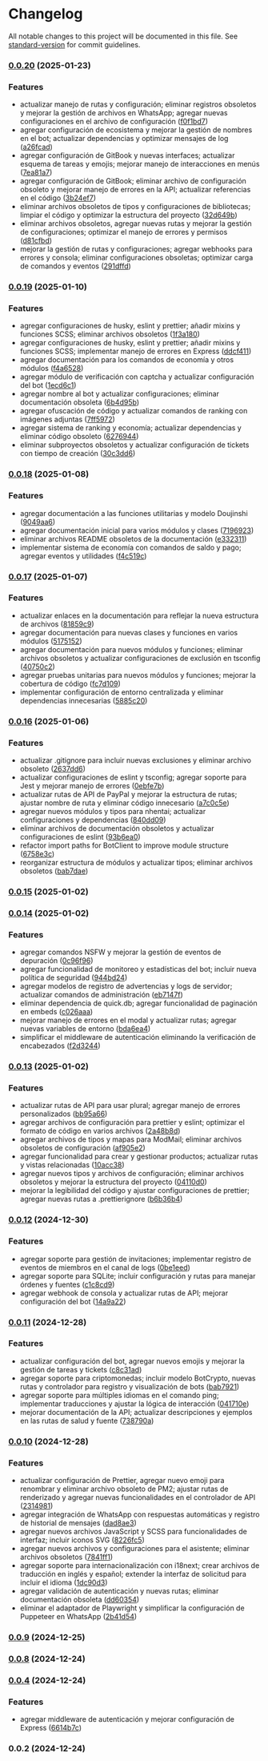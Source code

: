 # Changelog

All notable changes to this project will be documented in this file. See [standard-version](https://github.com/conventional-changelog/standard-version) for commit guidelines.

### [0.0.20](https://github.com/MikaboshiDev/Sofia-Devs/compare/v0.0.19...v0.0.20) (2025-01-23)


### Features

* actualizar manejo de rutas y configuración; eliminar registros obsoletos y mejorar la gestión de archivos en WhatsApp; agregar nuevas configuraciones en el archivo de configuración ([f0f1bd7](https://github.com/MikaboshiDev/Sofia-Devs/commit/f0f1bd753e224521f1583a5a798dca294e0bff5f))
* agregar configuración de ecosistema y mejorar la gestión de nombres en el bot; actualizar dependencias y optimizar mensajes de log ([a26fcad](https://github.com/MikaboshiDev/Sofia-Devs/commit/a26fcad04a4eec15c3e13ce1089a3bb2b0f19564))
* agregar configuración de GitBook y nuevas interfaces; actualizar esquema de tareas y emojis; mejorar manejo de interacciones en menús ([7ea81a7](https://github.com/MikaboshiDev/Sofia-Devs/commit/7ea81a757322712e465dd59f0f3027703da3a683))
* agregar configuración de GitBook; eliminar archivo de configuración obsoleto y mejorar manejo de errores en la API; actualizar referencias en el código ([3b24ef7](https://github.com/MikaboshiDev/Sofia-Devs/commit/3b24ef7e03879f08ed664939685058220793c24e))
* eliminar archivos obsoletos de tipos y configuraciones de bibliotecas; limpiar el código y optimizar la estructura del proyecto ([32d649b](https://github.com/MikaboshiDev/Sofia-Devs/commit/32d649b39a2845f7c344a280325a870b33ac2571))
* eliminar archivos obsoletos, agregar nuevas rutas y mejorar la gestión de configuraciones; optimizar el manejo de errores y permisos ([d81cfbd](https://github.com/MikaboshiDev/Sofia-Devs/commit/d81cfbd3d560babbfd98d02921c22875a67a3331))
* mejorar la gestión de rutas y configuraciones; agregar webhooks para errores y consola; eliminar configuraciones obsoletas; optimizar carga de comandos y eventos ([291dffd](https://github.com/MikaboshiDev/Sofia-Devs/commit/291dffdb2126da879dbf8a82d378b3ad00daa44f))

### [0.0.19](https://github.com/MikaboshiDev/Sofia-Devs/compare/v0.0.18...v0.0.19) (2025-01-10)


### Features

* agregar configuraciones de husky, eslint y prettier; añadir mixins y funciones SCSS; eliminar archivos obsoletos ([1f3a180](https://github.com/MikaboshiDev/Sofia-Devs/commit/1f3a1806cdd6b43d9f24722fdfac5b630fc207b5))
* agregar configuraciones de husky, eslint y prettier; añadir mixins y funciones SCSS; implementar manejo de errores en Express ([ddcf411](https://github.com/MikaboshiDev/Sofia-Devs/commit/ddcf411b4b65ac22a4e9b96ecfde0da414e0460a))
* agregar documentación para los comandos de economía y otros módulos ([f4a6528](https://github.com/MikaboshiDev/Sofia-Devs/commit/f4a6528170c0a5dd6a9649cb8e6c729cb59af5de))
* agregar módulo de verificación con captcha y actualizar configuración del bot ([1ecd6c1](https://github.com/MikaboshiDev/Sofia-Devs/commit/1ecd6c19cb703ffa1fed3e29771017fe6db590cb))
* agregar nombre al bot y actualizar configuraciones; eliminar documentación obsoleta ([6b4d95b](https://github.com/MikaboshiDev/Sofia-Devs/commit/6b4d95b11e8b7fc528338472407d8e6f05b6ac57))
* agregar ofuscación de código y actualizar comandos de ranking con imágenes adjuntas ([7ff5972](https://github.com/MikaboshiDev/Sofia-Devs/commit/7ff5972a94ea651b0958ad150566ceb62d113bda))
* agregar sistema de ranking y economía; actualizar dependencias y eliminar código obsoleto ([6276944](https://github.com/MikaboshiDev/Sofia-Devs/commit/6276944f54961954948fb5b9038619f275a00b56))
* eliminar subproyectos obsoletos y actualizar configuración de tickets con tiempo de creación ([30c3dd6](https://github.com/MikaboshiDev/Sofia-Devs/commit/30c3dd6d67eba792ddb58b1b5c7415b445206cfe))

### [0.0.18](https://github.com/MikaboshiDev/Sofia-Devs/compare/v0.0.17...v0.0.18) (2025-01-08)


### Features

* agregar documentación a las funciones utilitarias y modelo Doujinshi ([9049aa6](https://github.com/MikaboshiDev/Sofia-Devs/commit/9049aa629ad86275c0952e233cc2d453ef1561f3))
* agregar documentación inicial para varios módulos y clases ([7196923](https://github.com/MikaboshiDev/Sofia-Devs/commit/719692382d2c8edd45fa6a66a0b56f9c08c7554c))
* eliminar archivos README obsoletos de la documentación ([e332311](https://github.com/MikaboshiDev/Sofia-Devs/commit/e332311c62012b1fde080254041e7d6b2cad9f68))
* implementar sistema de economía con comandos de saldo y pago; agregar eventos y utilidades ([f4c519c](https://github.com/MikaboshiDev/Sofia-Devs/commit/f4c519cd15e64f7eea02942ff24158c5cf7a381d))

### [0.0.17](https://github.com/MikaboshiDev/Sofia-Devs/compare/v0.0.16...v0.0.17) (2025-01-07)


### Features

* actualizar enlaces en la documentación para reflejar la nueva estructura de archivos ([81859c9](https://github.com/MikaboshiDev/Sofia-Devs/commit/81859c999fb75bf92453e296b857b86dcfd3be78))
* agregar documentación para nuevas clases y funciones en varios módulos ([5175152](https://github.com/MikaboshiDev/Sofia-Devs/commit/5175152cfbfe1d9d7abdc3e6abe75f0836020bfd))
* agregar documentación para nuevos módulos y funciones; eliminar archivos obsoletos y actualizar configuraciones de exclusión en tsconfig ([40750c2](https://github.com/MikaboshiDev/Sofia-Devs/commit/40750c2bff990722ecf39fe8bc50f3d559d488cd))
* agregar pruebas unitarias para nuevos módulos y funciones; mejorar la cobertura de código ([fc7d109](https://github.com/MikaboshiDev/Sofia-Devs/commit/fc7d109a275fa3be85854afb2422ecc37702b946))
* implementar configuración de entorno centralizada y eliminar dependencias innecesarias ([5885c20](https://github.com/MikaboshiDev/Sofia-Devs/commit/5885c20fc17ee5947b2102d2eb9b1e94710408c9))

### [0.0.16](https://github.com/MikaboshiDev/Sofia-Devs/compare/v0.0.15...v0.0.16) (2025-01-06)


### Features

* actualizar .gitignore para incluir nuevas exclusiones y eliminar archivo obsoleto ([2637dd6](https://github.com/MikaboshiDev/Sofia-Devs/commit/2637dd6af61ec3477ff73898641b503895028be6))
* actualizar configuraciones de eslint y tsconfig; agregar soporte para Jest y mejorar manejo de errores ([0ebfe7b](https://github.com/MikaboshiDev/Sofia-Devs/commit/0ebfe7b8cde1fcecedc15ea85d545cdcb6bcb9b2))
* actualizar rutas de API de PayPal y mejorar la estructura de rutas; ajustar nombre de ruta y eliminar código innecesario ([a7c0c5e](https://github.com/MikaboshiDev/Sofia-Devs/commit/a7c0c5ec9a54fb16cc46d1771211e6e63e258a88))
* agregar nuevos módulos y tipos para nhentai; actualizar configuraciones y dependencias ([840dd09](https://github.com/MikaboshiDev/Sofia-Devs/commit/840dd093a2967a5eb104914b4b37298410e8db5c))
* eliminar archivos de documentación obsoletos y actualizar configuraciones de eslint ([93b6ea0](https://github.com/MikaboshiDev/Sofia-Devs/commit/93b6ea0e1fb004fc934577f6fa161a58ea9c2edf))
* refactor import paths for BotClient to improve module structure ([6758e3c](https://github.com/MikaboshiDev/Sofia-Devs/commit/6758e3c32587b51a6b0fe6fe223f615beebce1b8))
* reorganizar estructura de módulos y actualizar tipos; eliminar archivos obsoletos ([bab7dae](https://github.com/MikaboshiDev/Sofia-Devs/commit/bab7dae72a62f2e51ed2ed9b796a5186fcfee4a9))

### [0.0.15](https://github.com/MikaboshiDev/Sofia-Devs/compare/v0.0.14...v0.0.15) (2025-01-02)

### [0.0.14](https://github.com/MikaboshiDev/Sofia-Devs/compare/v0.0.13...v0.0.14) (2025-01-02)


### Features

* agregar comandos NSFW y mejorar la gestión de eventos de depuración ([0c96f96](https://github.com/MikaboshiDev/Sofia-Devs/commit/0c96f96ecc8c08ff8aae09e8aba76c077f0716ba))
* agregar funcionalidad de monitoreo y estadísticas del bot; incluir nueva política de seguridad ([944bd24](https://github.com/MikaboshiDev/Sofia-Devs/commit/944bd24ced8a3f55c9b38558bfa57702f38fa706))
* agregar modelos de registro de advertencias y logs de servidor; actualizar comandos de administración ([eb7147f](https://github.com/MikaboshiDev/Sofia-Devs/commit/eb7147fe87bf3139bea779d2814ac1062cc08eba))
* eliminar dependencia de quick.db; agregar funcionalidad de paginación en embeds ([c026aaa](https://github.com/MikaboshiDev/Sofia-Devs/commit/c026aaa13369f22705fcc3a7d28842a8630e749a))
* mejorar manejo de errores en el modal y actualizar rutas; agregar nuevas variables de entorno ([bda6ea4](https://github.com/MikaboshiDev/Sofia-Devs/commit/bda6ea4b0bf2bc9eafb122bee87226a1533b09fc))
* simplificar el middleware de autenticación eliminando la verificación de encabezados ([f2d3244](https://github.com/MikaboshiDev/Sofia-Devs/commit/f2d32440193b69f7607f9db9c0da0353eb12405f))

### [0.0.13](https://github.com/MikaboshiDev/Sofia-Devs/compare/v0.0.12...v0.0.13) (2025-01-02)


### Features

* actualizar rutas de API para usar plural; agregar manejo de errores personalizados ([bb95a66](https://github.com/MikaboshiDev/Sofia-Devs/commit/bb95a66852578421bba60d44f5841fba4fd6aac2))
* agregar archivos de configuración para prettier y eslint; optimizar el formato de código en varios archivos ([2a48b8d](https://github.com/MikaboshiDev/Sofia-Devs/commit/2a48b8d55d3cfb41c938818cec63c670fa27497e))
* agregar archivos de tipos y mapas para ModMail; eliminar archivos obsoletos de configuración ([af905e2](https://github.com/MikaboshiDev/Sofia-Devs/commit/af905e2c022443b31e79007942357ca470f92293))
* agregar funcionalidad para crear y gestionar productos; actualizar rutas y vistas relacionadas ([10acc38](https://github.com/MikaboshiDev/Sofia-Devs/commit/10acc386eab90dc1035ff21b5f515f5e5384e197))
* agregar nuevos tipos y archivos de configuración; eliminar archivos obsoletos y mejorar la estructura del proyecto ([04110d0](https://github.com/MikaboshiDev/Sofia-Devs/commit/04110d07c583aae2167cae1374ed4a791aea5287))
* mejorar la legibilidad del código y ajustar configuraciones de prettier; agregar nuevas rutas a .prettierignore ([b6b36b4](https://github.com/MikaboshiDev/Sofia-Devs/commit/b6b36b4e0a6b552865032b17b367c31351bb2547))

### [0.0.12](https://github.com/MikaboshiDev/Sofia-Devs/compare/v0.0.11...v0.0.12) (2024-12-30)

### Features

- agregar soporte para gestión de invitaciones; implementar registro de eventos de miembros en el canal de logs ([0be1eed](https://github.com/MikaboshiDev/Sofia-Devs/commit/0be1eede25a8a1c28116eb3b463ab70f14e73fcc))
- agregar soporte para SQLite; incluir configuración y rutas para manejar órdenes y fuentes ([c1c8cd9](https://github.com/MikaboshiDev/Sofia-Devs/commit/c1c8cd9aa4320bfa28923a3c78fb0254da0c7dd7))
- agregar webhook de consola y actualizar rutas de API; mejorar configuración del bot ([14a9a22](https://github.com/MikaboshiDev/Sofia-Devs/commit/14a9a224f026580c244962e1956dcc4ab7157226))

### [0.0.11](https://github.com/MikaboshiDev/Sofia-Devs/compare/v0.0.10...v0.0.11) (2024-12-28)

### Features

- actualizar configuración del bot, agregar nuevos emojis y mejorar la gestión de tareas y tickets ([c8c31ad](https://github.com/MikaboshiDev/Sofia-Devs/commit/c8c31adf684c5562de9f02f2e8c763fa8e82fd84))
- agregar soporte para criptomonedas; incluir modelo BotCrypto, nuevas rutas y controlador para registro y visualización de bots ([bab7921](https://github.com/MikaboshiDev/Sofia-Devs/commit/bab7921f41e6bb999fdfe2b4566366091236f4f6))
- agregar soporte para múltiples idiomas en el comando ping; implementar traducciones y ajustar la lógica de interacción ([041710e](https://github.com/MikaboshiDev/Sofia-Devs/commit/041710eab619bc46cad1c26ca0ee07224720b900))
- mejorar documentación de la API; actualizar descripciones y ejemplos en las rutas de salud y fuente ([738790a](https://github.com/MikaboshiDev/Sofia-Devs/commit/738790acbf5ec3b51afd5cbfaae7dba0f8414ed4))

### [0.0.10](https://github.com/MikaboshiDev/Sofia-Devs/compare/v0.0.9...v0.0.10) (2024-12-28)

### Features

- actualizar configuración de Prettier, agregar nuevo emoji para renombrar y eliminar archivo obsoleto de PM2; ajustar rutas de renderizado y agregar nuevas funcionalidades en el controlador de API ([2314981](https://github.com/MikaboshiDev/Sofia-Devs/commit/2314981e562b3e8ddf7e996212a49da83e46ff68))
- agregar integración de WhatsApp con respuestas automáticas y registro de historial de mensajes ([dad8ae3](https://github.com/MikaboshiDev/Sofia-Devs/commit/dad8ae30575c1e037cff3ca3d6c2f34bb930b792))
- agregar nuevos archivos JavaScript y SCSS para funcionalidades de interfaz; incluir iconos SVG ([8226fc5](https://github.com/MikaboshiDev/Sofia-Devs/commit/8226fc58bdd345ad088107a66d656920db66d630))
- agregar nuevos archivos y configuraciones para el asistente; eliminar archivos obsoletos ([7841ff1](https://github.com/MikaboshiDev/Sofia-Devs/commit/7841ff106fbe5489a2b86dddb24f44fe085809d7))
- agregar soporte para internacionalización con i18next; crear archivos de traducción en inglés y español; extender la interfaz de solicitud para incluir el idioma ([1dc90d3](https://github.com/MikaboshiDev/Sofia-Devs/commit/1dc90d3fed36cea8815d7d99a35cce48ba0ced06))
- agregar validación de autenticación y nuevas rutas; eliminar documentación obsoleta ([dd60354](https://github.com/MikaboshiDev/Sofia-Devs/commit/dd60354851c0e9e9a4ec6744408d2c401dc1ad21))
- eliminar el adaptador de Playwright y simplificar la configuración de Puppeteer en WhatsApp ([2b41d54](https://github.com/MikaboshiDev/Sofia-Devs/commit/2b41d54e797a81921ba9feffb764f2df0813c7c6))

### [0.0.9](https://github.com/MikaboshiDev/Sofia-Devs/compare/v0.0.8...v0.0.9) (2024-12-25)

### [0.0.8](https://github.com/MikaboshiDev/Sofia-Devs/compare/v0.0.6...v0.0.8) (2024-12-24)

### [0.0.4](https://github.com/MikaboshiDev/Sofia-Devs/compare/v0.0.2...v0.0.4) (2024-12-24)

### Features

- agregar middleware de autenticación y mejorar configuración de Express ([6614b7c](https://github.com/MikaboshiDev/Sofia-Devs/commit/6614b7cf7f46400f900b7335b2c3b7e1f2b65821))

### 0.0.2 (2024-12-24)
